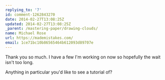 ```yaml
---
replying_to: '7'
id: comment-1262843270
date: 2014-02-27T13:08:25Z
updated: 2014-02-27T13:08:25Z
_parent: /mastering-paper/drawing-clouds/
name: Michael Rose
url: https://mademistakes.com/
email: 1ce71bc10b86565464b612093d89707e
---
```


Thank you so much. I have a few I'm working on now so hopefully the wait isn't
too long.

Anything in particular you'd like to see a tutorial of?
